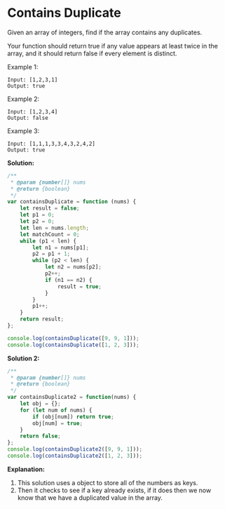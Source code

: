 # Contains Duplicate
Given an array of integers, find if the array contains any duplicates.

Your function should return true if any value appears at least twice in the array, and it should return false if every element is distinct.

Example 1:

```
Input: [1,2,3,1]
Output: true
```

Example 2:

```
Input: [1,2,3,4]
Output: false
```

Example 3:

```
Input: [1,1,1,3,3,4,3,2,4,2]
Output: true
```


**Solution:**

<!-- js-console -->
```javascript
/**
 * @param {number[]} nums
 * @return {boolean}
 */
var containsDuplicate = function (nums) {
    let result = false;
    let p1 = 0;
    let p2 = 0;
    let len = nums.length;
    let matchCount = 0;
    while (p1 < len) {
        let n1 = nums[p1];
        p2 = p1 + 1;
        while (p2 < len) {
            let n2 = nums[p2];
            p2++;
            if (n1 == n2) {
                result = true;
            }
        }
        p1++;
    }
    return result;
};

console.log(containsDuplicate([9, 9, 1]));
console.log(containsDuplicate([1, 2, 3]));
```

**Solution 2:**

<!-- js-console -->
```javascript
/**
 * @param {number[]} nums
 * @return {boolean}
 */
var containsDuplicate2 = function(nums) {
    let obj = {};
    for (let num of nums) {
        if (obj[num]) return true;
        obj[num] = true;
    }
    return false;
};
console.log(containsDuplicate2([9, 9, 1]));
console.log(containsDuplicate2([1, 2, 3]));
```
 

**Explanation:**

1. This solution uses a object to store all of the numbers as keys.
2. Then it checks to see if a key already exists, if it does then we now know that we have a duplicated value in the array.





